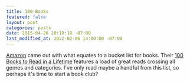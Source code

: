 ```yaml
---
title: 100 Books
featured: false
layout: post
categories: posts
date: 2015-04-26 20:19:18 -07:00
last_modified_at: 2022-02-06 14:00:00 -07:00
---
```


[Amazon](//amazon.com) came out with what equates to a bucket list for books. Their [100 Books to Read in a Lifetime](http://www.amazon.com/b?ie=UTF8&node=8192263011) features a load of great reads crossing all genres and categories. I've only read maybe a handful from this list, so perhaps it's time to start a book club?

